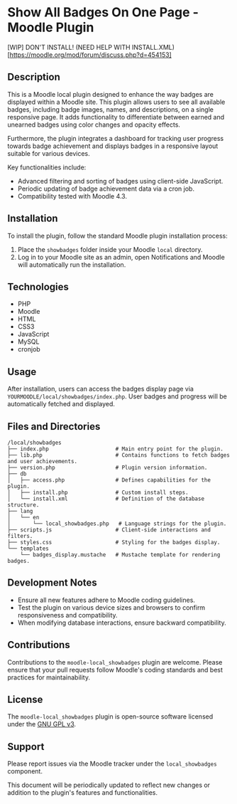 # Show All Badges On One Page - Moodle Plugin

[WIP] DON'T INSTALL! (NEED HELP WITH INSTALL.XML)[https://moodle.org/mod/forum/discuss.php?d=454153]

## Description

This is a Moodle local plugin designed to enhance the way badges are displayed within a Moodle site. This plugin allows users to see all available badges, including badge images, names, and descriptions, on a single responsive page. It adds functionality to differentiate between earned and unearned badges using color changes and opacity effects.

Furthermore, the plugin integrates a dashboard for tracking user progress towards badge achievement and displays badges in a responsive layout suitable for various devices.

Key functionalities include:
- Advanced filtering and sorting of badges using client-side JavaScript.
- Periodic updating of badge achievement data via a cron job.
- Compatibility tested with Moodle 4.3.

## Installation

To install the plugin, follow the standard Moodle plugin installation process:
1. Place the `showbadges` folder inside your Moodle `local` directory.
2. Log in to your Moodle site as an admin, open Notifications and Moodle will automatically run the installation.

## Technologies
- PHP
- Moodle
- HTML
- CSS3
- JavaScript
- MySQL
- cronjob

## Usage

After installation, users can access the badges display page via `YOURMOODLE/local/showbadges/index.php`. User badges and progress will be automatically fetched and displayed.

## Files and Directories

```
/local/showbadges
├── index.php                     # Main entry point for the plugin.
├── lib.php                       # Contains functions to fetch badges and user achievements.
├── version.php                   # Plugin version information.
├── db
│   ├── access.php                # Defines capabilities for the plugin.
│   ├── install.php               # Custom install steps.
│   └── install.xml               # Definition of the database structure.
├── lang
│   └── en
│       └── local_showbadges.php   # Language strings for the plugin.
├── scripts.js                    # Client-side interactions and filters.
├── styles.css                    # Styling for the badges display.
└── templates
    └── badges_display.mustache   # Mustache template for rendering badges.
```

## Development Notes

- Ensure all new features adhere to Moodle coding guidelines.
- Test the plugin on various device sizes and browsers to confirm responsiveness and compatibility.
- When modifying database interactions, ensure backward compatibility.

## Contributions

Contributions to the `moodle-local_showbadges` plugin are welcome. Please ensure that your pull requests follow Moodle's coding standards and best practices for maintainability.

## License

The `moodle-local_showbadges` plugin is open-source software licensed under the [GNU GPL v3](http://www.gnu.org/licenses/gpl-3.0.en.html).

## Support

Please report issues via the Moodle tracker under the `local_showbadges` component.

This document will be periodically updated to reflect new changes or addition to the plugin's features and functionalities.
